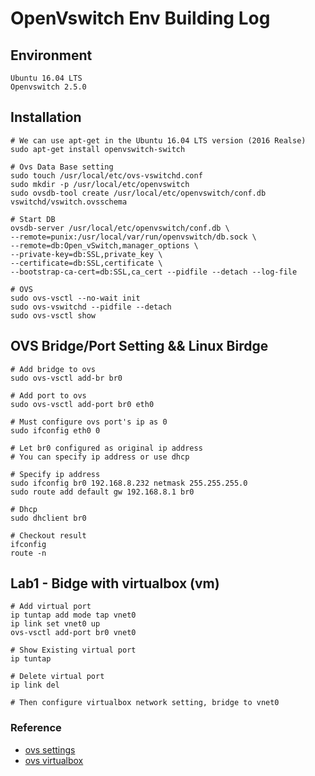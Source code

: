 # OpenVswitch Env Building Log

## Environment
```
Ubuntu 16.04 LTS
Openvswitch 2.5.0
```

## Installation
```Shell
# We can use apt-get in the Ubuntu 16.04 LTS version (2016 Realse)
sudo apt-get install openvswitch-switch

# Ovs Data Base setting
sudo touch /usr/local/etc/ovs-vswitchd.conf
sudo mkdir -p /usr/local/etc/openvswitch
sudo ovsdb-tool create /usr/local/etc/openvswitch/conf.db vswitchd/vswitch.ovsschema

# Start DB
ovsdb-server /usr/local/etc/openvswitch/conf.db \
--remote=punix:/usr/local/var/run/openvswitch/db.sock \
--remote=db:Open_vSwitch,manager_options \
--private-key=db:SSL,private_key \
--certificate=db:SSL,certificate \
--bootstrap-ca-cert=db:SSL,ca_cert --pidfile --detach --log-file

# OVS
sudo ovs-vsctl --no-wait init
sudo ovs-vswitchd --pidfile --detach
sudo ovs-vsctl show
```

## OVS Bridge/Port Setting && Linux Birdge
```Shell
# Add bridge to ovs
sudo ovs-vsctl add-br br0

# Add port to ovs
sudo ovs-vsctl add-port br0 eth0

# Must configure ovs port's ip as 0
sudo ifconfig eth0 0

# Let br0 configured as original ip address
# You can specify ip address or use dhcp

# Specify ip address
sudo ifconfig br0 192.168.8.232 netmask 255.255.255.0
sudo route add default gw 192.168.8.1 br0

# Dhcp
sudo dhclient br0

# Checkout result
ifconfig
route -n
```

## Lab1 - Bidge with virtualbox (vm)
```Shell
# Add virtual port
ip tuntap add mode tap vnet0
ip link set vnet0 up
ovs-vsctl add-port br0 vnet0

# Show Existing virtual port 
ip tuntap

# Delete virtual port
ip link del

# Then configure virtualbox network setting, bridge to vnet0
```

### Reference
* [ovs settings](http://neokentblog.blogspot.tw/2013/10/linuxopenflow-switchopenvswitch.html)
* [ovs virtualbox](http://networkstatic.net/open-vswitch-on-virtualbox/)

